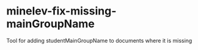 # minelev-fix-missing-mainGroupName
Tool for adding studentMainGroupName to documents where it is missing
